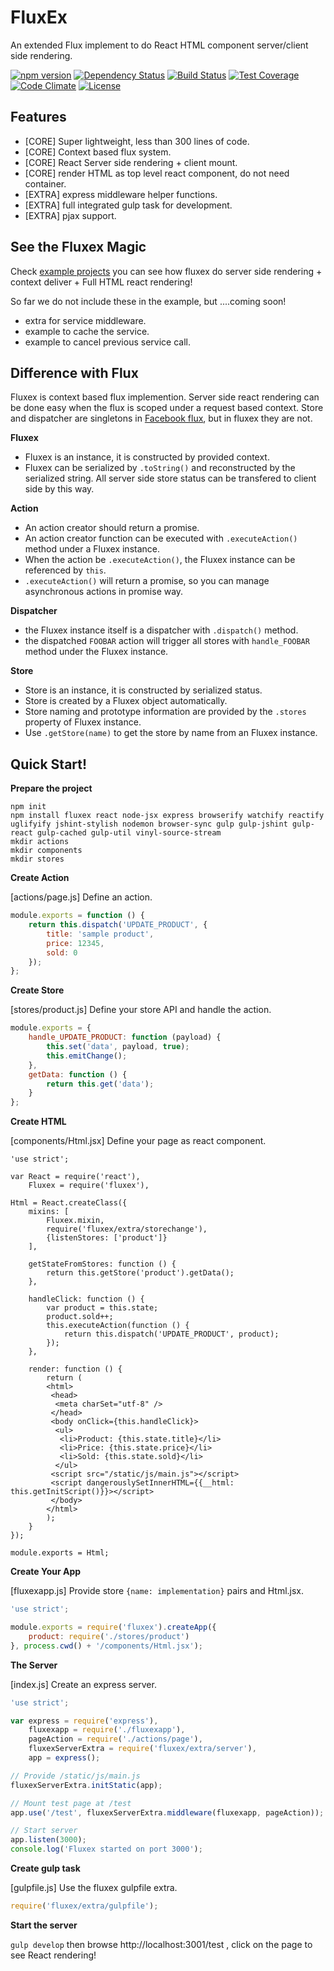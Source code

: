 FluxEx
======

An extended Flux implement to do React HTML component server/client side rendering.

[![npm version](https://img.shields.io/npm/v/fluxex.svg)](https://www.npmjs.org/package/fluxex) [![Dependency Status](https://david-dm.org/zordius/fluxex.png)](https://david-dm.org/zordius/fluxex)  [![Build Status](https://travis-ci.org/zordius/fluxex.svg?branch=master)](https://travis-ci.org/zordius/fluxex) [![Test Coverage](https://codeclimate.com/github/zordius/fluxex/badges/coverage.svg)](https://codeclimate.com/github/zordius/fluxex) [![Code Climate](https://codeclimate.com/github/zordius/fluxex/badges/gpa.svg)](https://codeclimate.com/github/zordius/fluxex) [![License](https://img.shields.io/badge/license-MIT-green.svg)](LICENSE.txt)

Features
--------

* [CORE] Super lightweight, less than 300 lines of code.
* [CORE] Context based flux system.
* [CORE] React Server side rendering + client mount.
* [CORE] render HTML as top level react component, do not need container.
* [EXTRA] express middleware helper functions.
* [EXTRA] full integrated gulp task for development.
* [EXTRA] pjax support.

See the Fluxex Magic
--------------------

Check <a href="examples">example projects</a> you can see how fluxex do server side rendering + context deliver + Full HTML react rendering!

So far we do not include these in the example, but ....coming soon!

* extra for service middleware.
* example to cache the service.
* example to cancel previous service call.

Difference with Flux
--------------------

Fluxex is context based flux implemention. Server side react rendering can be done easy when the flux is scoped under a request based context. Store and dispatcher are singletons in <a href="https://github.com/facebook/flux">Facebook flux</a>, but in fluxex they are not.

**Fluxex**
* Fluxex is an instance, it is constructed by provided context.
* Fluxex can be serialized by `.toString()` and reconstructed by the serialized string. All server side store status can be transfered to client side by this way.

**Action**
* An action creator should return a promise.
* An action creator function can be executed with `.executeAction()` method under a Fluxex instance.
* When the action be `.executeAction()`, the Fluxex instance can be referenced by `this`.
* `.executeAction()` will return a promise, so you can manage asynchronous actions in promise way.

**Dispatcher**
* the Fluxex instance itself is a dispatcher with `.dispatch()` method.
* the dispatched `FOOBAR` action will trigger all stores with `handle_FOOBAR` method under the Fluxex instance.

**Store**
* Store is an instance, it is constructed by serialized status.
* Store is created by a Fluxex object automatically.
* Store naming and prototype information are provided by the `.stores` property of Fluxex instance.
* Use `.getStore(name)` to get the store by name from an Fluxex instance.

Quick Start!
------------

**Prepare the project**

```
npm init
npm install fluxex react node-jsx express browserify watchify reactify uglifyify jshint-stylish nodemon browser-sync gulp gulp-jshint gulp-react gulp-cached gulp-util vinyl-source-stream
mkdir actions
mkdir components
mkdir stores
```

**Create Action**

[actions/page.js] Define an action.

```javascript
module.exports = function () {
    return this.dispatch('UPDATE_PRODUCT', {
        title: 'sample product',
        price: 12345,
        sold: 0
    });
};
```

**Create Store**

[stores/product.js] Define your store API and handle the action.

```javascript
module.exports = {
    handle_UPDATE_PRODUCT: function (payload) {
        this.set('data', payload, true);
        this.emitChange();
    },
    getData: function () {
        return this.get('data');
    }
};
```

**Create HTML**

[components/Html.jsx] Define your page as react component.

```
'use strict';

var React = require('react'),
    Fluxex = require('fluxex'),

Html = React.createClass({
    mixins: [
        Fluxex.mixin,
        require('fluxex/extra/storechange'),
        {listenStores: ['product']}
    ],

    getStateFromStores: function () {
        return this.getStore('product').getData();
    },

    handleClick: function () {
        var product = this.state;
        product.sold++;
        this.executeAction(function () {
            return this.dispatch('UPDATE_PRODUCT', product);
        });
    },

    render: function () {
        return (
        <html>
         <head>
          <meta charSet="utf-8" />
         </head>
         <body onClick={this.handleClick}>
          <ul>
           <li>Product: {this.state.title}</li>
           <li>Price: {this.state.price}</li>
           <li>Sold: {this.state.sold}</li>
          </ul>
         <script src="/static/js/main.js"></script>
         <script dangerouslySetInnerHTML={{__html: this.getInitScript()}}></script>
         </body>
        </html>
        );
    }
});

module.exports = Html;
```

**Create Your App**

[fluxexapp.js] Provide store `{name: implementation}` pairs and Html.jsx.

```javascript
'use strict';

module.exports = require('fluxex').createApp({
    product: require('./stores/product')
}, process.cwd() + '/components/Html.jsx');
```

**The Server**

[index.js] Create an express server.
```javascript
'use strict';

var express = require('express'),
    fluxexapp = require('./fluxexapp'),
    pageAction = require('./actions/page'),
    fluxexServerExtra = require('fluxex/extra/server'),
    app = express();

// Provide /static/js/main.js
fluxexServerExtra.initStatic(app);

// Mount test page at /test
app.use('/test', fluxexServerExtra.middleware(fluxexapp, pageAction));

// Start server
app.listen(3000);
console.log('Fluxex started on port 3000');
```

**Create gulp task**

[gulpfile.js] Use the fluxex gulpfile extra.
```javascript
require('fluxex/extra/gulpfile');
```

**Start the server**

`gulp develop` then browse http://localhost:3001/test , click on the page to see React rendering!
